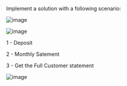 Implement a solution with a following scenario:



![image](https://user-images.githubusercontent.com/38527604/201334431-708ded51-ae95-4acc-ae39-1a64428da3df.png)


![image](https://user-images.githubusercontent.com/38527604/201334523-6723a1c4-63f9-4ab9-a061-874d36672d04.png)
 
 
 1 - Deposit
 
 2 - Monthly Satement
 
 3 - Get the Full Customer statement
 
![image](https://user-images.githubusercontent.com/38527604/201334735-8567a1fa-8210-45bf-989b-684f9872f603.png)
